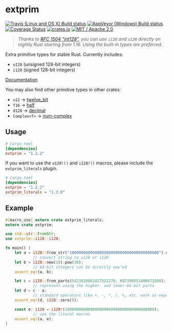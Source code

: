 extprim
=======

[![Travis (Linux and OS X) Build status](https://travis-ci.org/kennytm/extprim.svg?branch=master)](https://travis-ci.org/kennytm/extprim)
[![AppVeyor (Windows) Build status](https://ci.appveyor.com/api/projects/status/59h8ugya24odwtgd/branch/master?svg=true)](https://ci.appveyor.com/project/kennytm/extprim/branch/master)
[![Coverage Status](https://coveralls.io/repos/github/kennytm/extprim/badge.svg?branch=master)](https://coveralls.io/github/kennytm/extprim?branch=master)
[![crates.io](http://meritbadge.herokuapp.com/extprim)](https://crates.io/crates/extprim)
[![MIT / Apache 2.0](https://img.shields.io/badge/license-MIT%20%2f%20Apache%202.0-blue.svg)](./LICENSE-APACHE.txt)

> *Thanks to [RFC 1504 “int128”](https://github.com/rust-lang/rfcs/blob/master/text/1504-int128.md), you can use `i128`
> and `u128` directly on nightly Rust starting from 1.16. Using the built-in types are preferred.*

Extra primitive types for stable Rust. Currently includes:

* `u128` (unsigned 128-bit integers)
* `i128` (signed 128-bit integers)

[Documentation](https://docs.rs/extprim)

You may also find other primitive types in other crates:

* `u12` → [twelve_bit](https://crates.io/crates/twelve_bit)
* `f16` → [half](https://crates.io/crates/half)
* `d128` → [decimal](https://crates.io/crates/decimal)
* `Complex<T>` → [num-complex](https://crates.io/crates/num-complex)

Usage
-----

```toml
# Cargo.toml
[dependencies]
extprim = "1.2.2"
```

If you want to use the `u128!()` and `i128!()` macros, please include the `extprim_literals` plugin.

```toml
# Cargo.toml
[dependencies]
extprim = "1.2.2"
extprim_literals = "1.3.0"
```

Example
-------

```rust
#[macro_use] extern crate extprim_literals;
extern crate extprim;

use std::str::FromStr;
use extprim::i128::i128;

fn main() {
    let a = i128::from_str("100000000000000000000000000000000000000").unwrap();
            // convert string to u128 or i128
    let b = i128::new(10).pow(38);
            // 64-bit integers can be directly new'ed
    assert_eq!(a, b);

    let c = i128::from_parts(5421010862427522170, 687399551400673280);
            // represent using the higher- and lower-64-bit parts
    let d = c - a;
            // standard operators like +, -, *, /, %, etc. work as expected.
    assert_eq!(d, i128::zero());

    const e: i128 = i128!(100000000000000000000000000000000000000);
            // use the literal macros
    assert_eq!(a, e);
}
```

